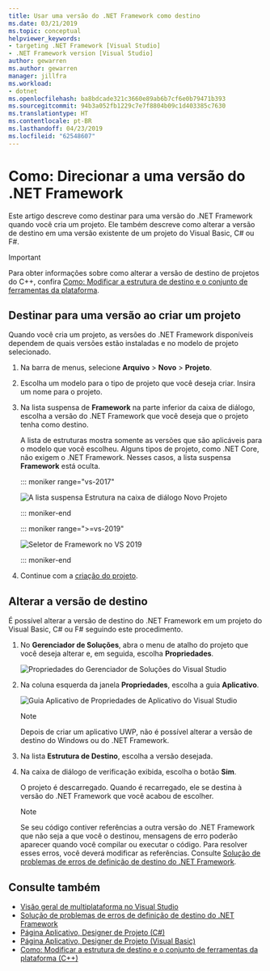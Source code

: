 ```yaml
---
title: Usar uma versão do .NET Framework como destino
ms.date: 03/21/2019
ms.topic: conceptual
helpviewer_keywords:
- targeting .NET Framework [Visual Studio]
- .NET Framework version [Visual Studio]
author: gewarren
ms.author: gewarren
manager: jillfra
ms.workload:
- dotnet
ms.openlocfilehash: ba8bdcade321c3660e89ab6b7cf6e0b79471b393
ms.sourcegitcommit: 94b3a052fb1229c7e7f8804b09c1d403385c7630
ms.translationtype: HT
ms.contentlocale: pt-BR
ms.lasthandoff: 04/23/2019
ms.locfileid: "62548607"
---
```

# <a name="how-to-target-a-version-of-the-net-framework"></a>Como: Direcionar a uma versão do .NET Framework

Este artigo descreve como destinar para uma versão do .NET Framework quando você cria um projeto. Ele também descreve como alterar a versão de destino em uma versão existente de um projeto do Visual Basic, C# ou F#.

> [!IMPORTANT]
> Para obter informações sobre como alterar a versão de destino de projetos do C++, confira [Como: Modificar a estrutura de destino e o conjunto de ferramentas da plataforma](/cpp/build/how-to-modify-the-target-framework-and-platform-toolset).

## <a name="target-a-version-when-you-create-a-project"></a>Destinar para uma versão ao criar um projeto

Quando você cria um projeto, as versões do .NET Framework disponíveis dependem de quais versões estão instaladas e no modelo de projeto selecionado.

1. Na barra de menus, selecione **Arquivo** > **Novo** > **Projeto**.

1. Escolha um modelo para o tipo de projeto que você deseja criar. Insira um nome para o projeto.

1. Na lista suspensa de **Framework** na parte inferior da caixa de diálogo, escolha a versão do .NET Framework que você deseja que o projeto tenha como destino.

   A lista de estruturas mostra somente as versões que são aplicáveis para o modelo que você escolheu. Alguns tipos de projeto, como .NET Core, não exigem o .NET Framework. Nesses casos, a lista suspensa **Framework** está oculta.

   ::: moniker range="vs-2017"

   ![A lista suspensa Estrutura na caixa de diálogo Novo Projeto](media/vside-newproject-framework.png)

   ::: moniker-end

   ::: moniker range=">=vs-2019"

   ![Seletor de Framework no VS 2019](media/vs-2019/configure-new-project-framework.png)

   ::: moniker-end

1. Continue com a [criação do projeto](create-new-project.md).

## <a name="change-the-targeted-version"></a>Alterar a versão de destino

É possível alterar a versão de destino do .NET Framework em um projeto do Visual Basic, C# ou F# seguindo este procedimento.

1. No **Gerenciador de Soluções**, abra o menu de atalho do projeto que você deseja alterar e, em seguida, escolha **Propriedades**.

    ![Propriedades do Gerenciador de Soluções do Visual Studio](../ide/media/vs_slnexplorer_properties.png)

1. Na coluna esquerda da janela **Propriedades**, escolha a guia **Aplicativo**.

    ![Guia Aplicativo de Propriedades de Aplicativo do Visual Studio](../ide/media/vs_slnexplorer_properties_applicationtab.png)

    > [!NOTE]
    > Depois de criar um aplicativo UWP, não é possível alterar a versão de destino do Windows ou do .NET Framework.

1. Na lista **Estrutura de Destino**, escolha a versão desejada.

1. Na caixa de diálogo de verificação exibida, escolha o botão **Sim**.

    O projeto é descarregado. Quando é recarregado, ele se destina à versão do .NET Framework que você acabou de escolher.

    > [!NOTE]
    > Se seu código contiver referências a outra versão do .NET Framework que não seja a que você o destinou, mensagens de erro poderão aparecer quando você compilar ou executar o código. Para resolver esses erros, você deverá modificar as referências. Consulte [Solução de problemas de erros de definição de destino do .NET Framework](../msbuild/troubleshooting-dotnet-framework-targeting-errors.md).

## <a name="see-also"></a>Consulte também

- [Visão geral de multiplataforma no Visual Studio](../ide/visual-studio-multi-targeting-overview.md)
- [Solução de problemas de erros de definição de destino do .NET Framework](../msbuild/troubleshooting-dotnet-framework-targeting-errors.md)
- [Página Aplicativo, Designer de Projeto (C#)](../ide/reference/application-page-project-designer-csharp.md)
- [Página Aplicativo, Designer de Projeto (Visual Basic)](../ide/reference/application-page-project-designer-visual-basic.md)
- [Como: Modificar a estrutura de destino e o conjunto de ferramentas da plataforma (C++)](/cpp/build/how-to-modify-the-target-framework-and-platform-toolset)